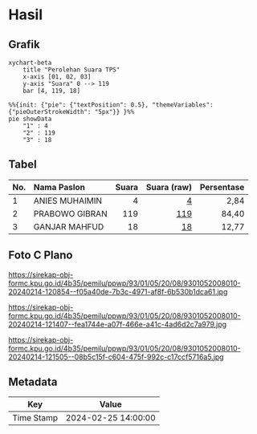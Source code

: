 # Hasil

## Grafik

```mermaid
xychart-beta
    title "Perolehan Suara TPS"
    x-axis [01, 02, 03]
    y-axis "Suara" 0 --> 119
    bar [4, 119, 18]
```

```mermaid
%%{init: {"pie": {"textPosition": 0.5}, "themeVariables": {"pieOuterStrokeWidth": "5px"}} }%%
pie showData
    "1" : 4
    "2" : 119
    "3" : 18
```

## Tabel

| No. | Nama Paslon    | Suara | Suara (raw) | Persentase |
|:--- |:-------------- | -----:| -----------:| ----------:|
| 1   | ANIES MUHAIMIN | 4     | [4][p-1]    | 2,84       |
| 2   | PRABOWO GIBRAN | 119   | [119][p-2]  | 84,40      |
| 3   | GANJAR MAHFUD  | 18    | [18][p-3]   | 12,77      |


[p-1]: https://github.com/gigit-pemilu/pemilu-2024-93-papua-selatan/blob/main/pilpres/hitung-suara/sub/93-papua-selatan/sub/01-merauke/sub/05-semangga/sub/2008-marga-mulya/sub/010-tps/sub/paslon-1.txt
[p-2]: https://github.com/gigit-pemilu/pemilu-2024-93-papua-selatan/blob/main/pilpres/hitung-suara/sub/93-papua-selatan/sub/01-merauke/sub/05-semangga/sub/2008-marga-mulya/sub/010-tps/sub/paslon-2.txt
[p-3]: https://github.com/gigit-pemilu/pemilu-2024-93-papua-selatan/blob/main/pilpres/hitung-suara/sub/93-papua-selatan/sub/01-merauke/sub/05-semangga/sub/2008-marga-mulya/sub/010-tps/sub/paslon-3.txt

## Foto C Plano

https://sirekap-obj-formc.kpu.go.id/4b35/pemilu/ppwp/93/01/05/20/08/9301052008010-20240214-120854--f05a40de-7b3c-4971-af8f-6b530b1dca61.jpg

https://sirekap-obj-formc.kpu.go.id/4b35/pemilu/ppwp/93/01/05/20/08/9301052008010-20240214-121407--fea1744e-a07f-466e-a41c-4ad6d2c7a979.jpg

https://sirekap-obj-formc.kpu.go.id/4b35/pemilu/ppwp/93/01/05/20/08/9301052008010-20240214-121505--08b5c15f-c604-475f-992c-c17ccf5716a5.jpg


## Metadata

| Key        | Value               |
| ---------- | ------------------- |
| Time Stamp | 2024-02-25 14:00:00 |



